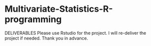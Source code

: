 # Multivariate-Statistics-R-programming


DELIVERABLES Please use Rstudio for the project. I will re-deliver the project if needed. Thank you in advance.
